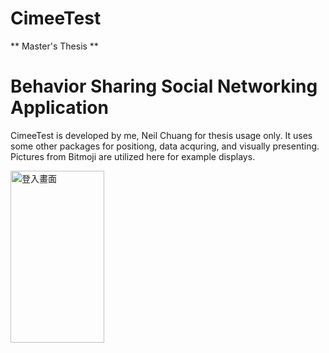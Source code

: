 # CimeeTest

** Master's Thesis **

# Behavior Sharing Social Networking Application
CimeeTest is developed by me, Neil Chuang for thesis usage only.
It uses some other packages for positiong, data acquring, and visually presenting.
Pictures from Bitmoji are utilized here for example displays.

<img src="https://upload.cc/i1/2020/09/08/rfpXhR.png" width="150" height="275" alt="登入畫面"/>